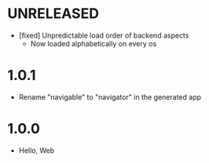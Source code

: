 # UNRELEASED

  * [fixed] Unpredictable load order of backend aspects
    * Now loaded alphabetically on every os

# 1.0.1

  * Rename "navigable" to "navigator" in the generated app

# 1.0.0

  * Hello, Web
